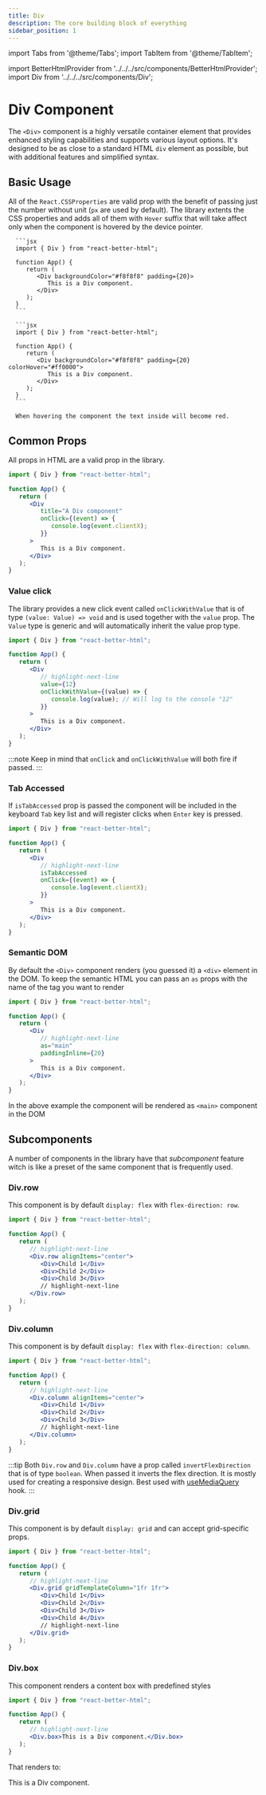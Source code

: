 ```yaml
---
title: Div
description: The core building block of everything
sidebar_position: 1
---
```


import Tabs from '@theme/Tabs';
import TabItem from '@theme/TabItem';

import BetterHtmlProvider from '../../../src/components/BetterHtmlProvider';
import Div from '../../../src/components/Div';

# Div Component

The `<Div>` component is a highly versatile container element that provides enhanced styling capabilities and supports various layout options. It's designed to be as close to a standard HTML `div` element as possible, but with additional features and simplified syntax.

## Basic Usage

All of the `React.CSSProperties` are valid prop with the benefit of passing just the number without unit (`px` are used by default). The library extents the CSS properties and adds all of them with `Hover` suffix that will take affect only when the component is hovered by the device pointer.

<Tabs>
   <TabItem value="basic" label="Basic" default>

      ```jsx
      import { Div } from "react-better-html";

      function App() {
         return (
            <Div backgroundColor="#f8f8f8" padding={20}>
               This is a Div component.
            </Div>
         );
      }
      ```

   </TabItem>

   <TabItem value="withHover" label="With Hover" default>

      ```jsx
      import { Div } from "react-better-html";

      function App() {
         return (
            <Div backgroundColor="#f8f8f8" padding={20} colorHover="#ff0000">
               This is a Div component.
            </Div>
         );
      }
      ```

      When hovering the component the text inside will become red.

   </TabItem>
</Tabs>

## Common Props

All props in HTML are a valid prop in the library.

```jsx
import { Div } from "react-better-html";

function App() {
   return (
      <Div
         title="A Div component"
         onClick={(event) => {
            console.log(event.clientX);
         }}
      >
         This is a Div component.
      </Div>
   );
}
```

### Value click

The library provides a new click event called `onClickWithValue` that is of type `(value: Value) => void` and is used together with the `value` prop. The `Value` type is generic and will automatically inherit the value prop type.

```jsx
import { Div } from "react-better-html";

function App() {
   return (
      <Div
         // highlight-next-line
         value={12}
         onClickWithValue={(value) => {
            console.log(value); // Will log to the console "12"
         }}
      >
         This is a Div component.
      </Div>
   );
}
```

:::note
Keep in mind that `onClick` and `onClickWithValue` will both fire if passed.
:::

### Tab Accessed

If `isTabAccessed` prop is passed the component will be included in the keyboard `Tab` key list and will register clicks when `Enter` key is pressed.

```jsx
import { Div } from "react-better-html";

function App() {
   return (
      <Div
         // highlight-next-line
         isTabAccessed
         onClick={(event) => {
            console.log(event.clientX);
         }}
      >
         This is a Div component.
      </Div>
   );
}
```

### Semantic DOM

By default the `<Div>` component renders (you guessed it) a `<div>` element in the DOM. To keep the semantic HTML you can pass an `as` props with the name of the tag you want to render

```jsx
import { Div } from "react-better-html";

function App() {
   return (
      <Div
         // highlight-next-line
         as="main"
         paddingInline={20}
      >
         This is a Div component.
      </Div>
   );
}
```

In the above example the component will be rendered as `<main>` component in the DOM

## Subcomponents

A number of components in the library have that _subcomponent_ feature witch is like a preset of the same component that is frequently used.

### Div.row

This component is by default `display: flex` with `flex-direction: row`.

```jsx
import { Div } from "react-better-html";

function App() {
   return (
      // highlight-next-line
      <Div.row alignItems="center">
         <Div>Child 1</Div>
         <Div>Child 2</Div>
         <Div>Child 3</Div>
         // highlight-next-line
      </Div.row>
   );
}
```

### Div.column

This component is by default `display: flex` with `flex-direction: column`.

```jsx
import { Div } from "react-better-html";

function App() {
   return (
      // highlight-next-line
      <Div.column alignItems="center">
         <Div>Child 1</Div>
         <Div>Child 2</Div>
         <Div>Child 3</Div>
         // highlight-next-line
      </Div.column>
   );
}
```

:::tip
Both `Div.row` and `Div.column` have a prop called `invertFlexDirection` that is of type `boolean`. When passed it inverts the flex direction. It is mostly used for creating a responsive design. Best used with [useMediaQuery](../hooks/use-media-query) hook.
:::

### Div.grid

This component is by default `display: grid` and can accept grid-specific props.

```jsx
import { Div } from "react-better-html";

function App() {
   return (
      // highlight-next-line
      <Div.grid gridTemplateColumn="1fr 1fr">
         <Div>Child 1</Div>
         <Div>Child 2</Div>
         <Div>Child 3</Div>
         <Div>Child 4</Div>
         // highlight-next-line
      </Div.grid>
   );
}
```

### Div.box

This component renders a content box with predefined styles

```jsx
import { Div } from "react-better-html";

function App() {
   return (
      // highlight-next-line
      <Div.box>This is a Div component.</Div.box>
   );
}
```

That renders to:

<div class="divBox">
   This is a Div component.
</div>
